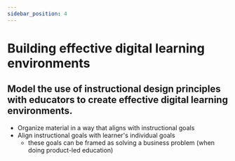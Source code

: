```yaml
---
sidebar_position: 4
---
```


# Building effective digital learning environments

## Model the use of instructional design principles with educators to create effective digital learning environments.
- Organize material in a way that aligns with instructional goals
- Align instructional goals with learner's individual goals
    - these goals can be framed as solving a business problem (when doing product-led education)
